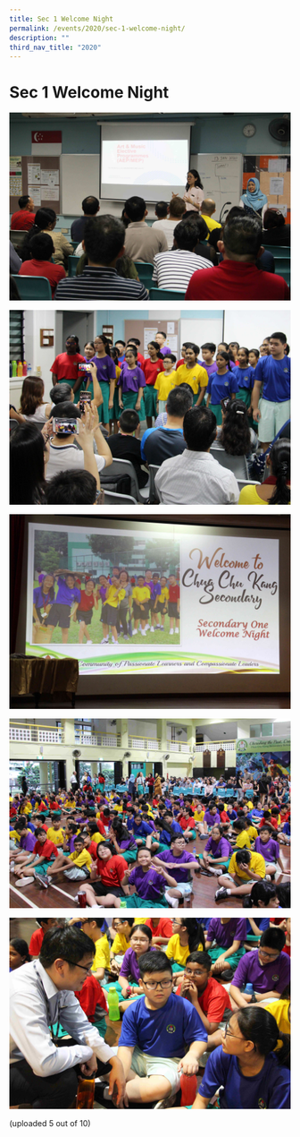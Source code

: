 ```yaml
---
title: Sec 1 Welcome Night
permalink: /events/2020/sec-1-welcome-night/
description: ""
third_nav_title: "2020"
---
```

# **Sec 1 Welcome Night**

![](/images/S1welcome_night2020_001.jpg)

![](/images/S1welcome_night2020_002.jpg)

![](/images/S1welcome_night2020_003.jpg)

![](/images/S1welcome_night2020_004.jpg)

![](/images/S1welcome_night2020_005.jpg)

(uploaded 5 out of 10)